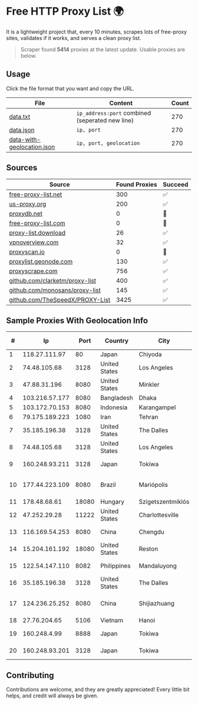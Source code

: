 
# Free HTTP Proxy List 🌍

It is a lightweight project that, every 10 minutes, scrapes lots of free-proxy sites, validates if it works, and serves a clean proxy list.


> Scraper found **5414** proxies at the latest update. Usable proxies are below.

## Usage

Click the file format that you want and copy the URL.


|File|Content|Count|
|----|-------|-----|
|[data.txt](https://raw.githubusercontent.com/themiralay/Proxy-List-World/master/data.txt)|`ip_address:port` combined (seperated new line)|270|
|[data.json](https://raw.githubusercontent.com/themiralay/Proxy-List-World/master/data.json)|`ip, port`|270|
|[data-with-geolocation.json](https://raw.githubusercontent.com/themiralay/Proxy-List-World/master/data-with-geolocation.json)|`ip, port, geolocation`|270|

## Sources

|Source|Found Proxies|Succeed|
|------|-------------|-------|
|[free-proxy-list.net](https://free-proxy-list.net)|300|✅|
|[us-proxy.org](https://www.us-proxy.org)|200|✅|
|[proxydb.net](http://proxydb.net)|0|🚫|
|[free-proxy-list.com](https://free-proxy-list.com/?page=&port=&type%5B%5D=http&type%5B%5D=https&up_time=0&search=Search)|0|🚫|
|[proxy-list.download](https://www.proxy-list.download/HTTP)|26|✅|
|[vpnoverview.com](https://vpnoverview.com/privacy/anonymous-browsing/free-proxy-servers)|32|✅|
|[proxyscan.io](https://www.proxyscan.io)|0|🚫|
|[proxylist.geonode.com](https://proxylist.geonode.com/api/proxy-list?limit=300&page=1&sort_by=lastChecked&sort_type=desc&protocols=http,https)|130|✅|
|[proxyscrape.com](https://api.proxyscrape.com/v2/?request=displayproxies&protocol=http&timeout=10000&country=all&ssl=all&anonymity=all)|756|✅|
|[github.com/clarketm/proxy-list](https://raw.githubusercontent.com/clarketm/proxy-list/master/proxy-list-raw.txt)|400|✅|
|[github.com/monosans/proxy-list](https://raw.githubusercontent.com/monosans/proxy-list/main/proxies/http.txt)|145|✅|
|[github.com/TheSpeedX/PROXY-List](https://raw.githubusercontent.com/TheSpeedX/PROXY-List/master/http.txt)|3425|✅|


## Sample Proxies With Geolocation Info

|#|Ip|Port|Country|City|Internet Service Provider|
|-|--|----|-------|----|-------------------------|
|1|118.27.111.97|80|Japan|Chiyoda|GMO Internet, Inc.|
|2|74.48.105.68|3128|United States|Los Angeles|Multacom Corporation|
|3|47.88.31.196|8080|United States|Minkler|Alibaba.com LLC|
|4|103.216.57.177|8080|Bangladesh|Dhaka|Triangle Services|
|5|103.172.70.153|8080|Indonesia|Karangampel|AZNET|
|6|79.175.189.223|1080|Iran|Tehran|Afranet|
|7|35.185.196.38|3128|United States|The Dalles|Google LLC|
|8|74.48.105.68|3128|United States|Los Angeles|Multacom Corporation|
|9|160.248.93.211|3128|Japan|Tokiwa|NTT PC Communications, Inc.|
|10|177.44.223.109|8080|Brazil|Mariópolis|Dataware Telecomunicações LTDA. - EPP|
|11|178.48.68.61|18080|Hungary|Szigetszentmiklós|UPC|
|12|47.252.29.28|11222|United States|Charlottesville|Alibaba.com LLC|
|13|116.169.54.253|8080|China|Chengdu|China Unicom CHINA169 Network|
|14|15.204.161.192|18080|United States|Reston|OVH SAS|
|15|122.54.147.110|8082|Philippines|Mandaluyong|Philippine Long Distance Telephone Co.|
|16|35.185.196.38|3128|United States|The Dalles|Google LLC|
|17|124.236.25.252|8080|China|Shijiazhuang|Shijiazhuang IDC network, CHINANET Hebei province|
|18|27.76.204.65|5106|Vietnam|Hanoi|Newass2011xDSLHCMC|
|19|160.248.4.99|8888|Japan|Tokiwa|NTT PC Communications, Inc.|
|20|160.248.93.201|3128|Japan|Tokiwa|NTT PC Communications, Inc.|



## Contributing

Contributions are welcome, and they are greatly appreciated! Every
little bit helps, and credit will always be given.

